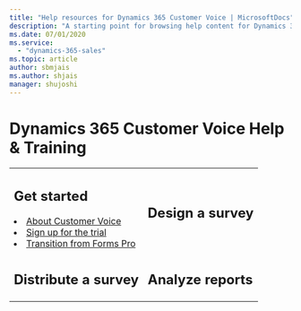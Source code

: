 ```yaml
---
title: "Help resources for Dynamics 365 Customer Voice | MicrosoftDocs"
description: "A starting point for browsing help content for Dynamics 365 Customer Voice."
ms.date: 07/01/2020
ms.service:
  - "dynamics-365-sales"
ms.topic: article
author: sbmjais
ms.author: shjais
manager: shujoshi
---
```


# Dynamics 365 Customer Voice Help & Training

<table>

<tr>
<td>

<h2>Get started</h2>

<li><a href="about.md" data-raw-source="[About Customer Voice](about.md)">About Customer Voice</a></li>
<li><a href="sign-up-trial.md" data-raw-source="[Sign up for the trial](sign-up-trial.md)">Sign up for the trial</a></li>
<li><a href="transition-forms-pro.md" data-raw-source="[Transition from Forms Pro](transition-forms-pro.md)">Transition from Forms Pro</a></li>
</td>

<td>

<h2>Design a survey</h2>


</td>

</tr>

<tr>

<td>

<h2>Distribute a survey</h2>

</td>

<td>

<h2>Analyze reports</h2>

</td>

</tr>

</table>